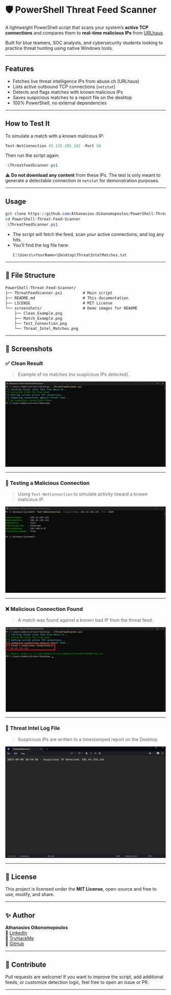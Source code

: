 # 🛡️ PowerShell Threat Feed Scanner

A lightweight PowerShell script that scans your system’s **active TCP connections** and compares them to **real-time malicious IPs** from [URLhaus](https://urlhaus.abuse.ch/).

Built for blue teamers, SOC analysts, and cybersecurity students looking to practice threat hunting using native Windows tools.

---

## Features

- Fetches live threat intelligence IPs from abuse.ch (URLhaus)
- Lists active outbound TCP connections (`netstat`)
- Detects and flags matches with known malicious IPs
- Saves suspicious matches to a report file on the desktop
- 100% PowerShell, no external dependencies

---

## How to Test It

To simulate a match with a known malicious IP:

```powershell
Test-NetConnection 45.155.205.102 -Port 80
```

Then run the script again:

```powershell
.\ThreatFeedScanner.ps1
```

⚠️ **Do not download any content** from these IPs. The test is only meant to generate a detectable connection in `netstat` for demonstration purposes.

---

## Usage

```powershell
git clone https://github.com/Athanasios-Oikonomopoulos/PowerShell-Threat-Feed-Scanner.git
cd PowerShell-Threat-Feed-Scanner
.\ThreatFeedScanner.ps1
```

- The script will fetch the feed, scan your active connections, and log any hits.
- You’ll find the log file here:
  ```
  C:\Users\<YourName>\Desktop\ThreatIntelMatches.txt
  ```

---

## 📁 File Structure

```
PowerShell-Threat-Feed-Scanner/
├── ThreatFeedScanner.ps1         # Main script
├── README.md                     # This documentation
├── LICENSE                       # MIT License
└── screenshots/                  # Demo images for README
    ├── Clean_Example.png
    ├── Match_Example.png
    ├── Test_Connection.png
    └── Threat_Intel_Matches.png
```

---

## 📸 Screenshots

### ✅ Clean Result

> Example of no matches (no suspicious IPs detected).

![Clean Example](screenshots/Clean_Example.png)

---

### 🔄 Testing a Malicious Connection

> Using `Test-NetConnection` to simulate activity toward a known malicious IP.

![Test Connection](screenshots/Test_Connection.png)

---

### ❌ Malicious Connection Found

> A match was found against a known bad IP from the threat feed.

![Match Example](screenshots/Match_Example.png)

---

### 📝 Threat Intel Log File

> Suspicious IPs are written to a timestamped report on the Desktop.

![Threat Intel Matches](screenshots/Threat_Intel_Matches.png)

---

## 📄 License

This project is licensed under the **MIT License**, open-source and free to use, modify, and share.

---

## ✨ Author

**Athanasios Oikonomopoulos**  
🔗 [LinkedIn](https://www.linkedin.com/in/athanasios-oikonomopoulos/)  
🔗 [TryHackMe](https://tryhackme.com/p/B4ckD00rR4t)  
🔗 [GitHub](https://github.com/Athanasios-Oikonomopoulos)

---

## 🤝 Contribute

Pull requests are welcome! If you want to improve the script, add additional feeds, or customize detection logic, feel free to open an issue or PR.

---

